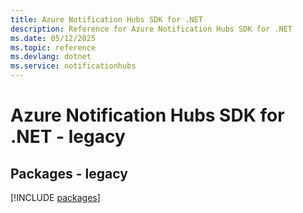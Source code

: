 ```yaml
---
title: Azure Notification Hubs SDK for .NET
description: Reference for Azure Notification Hubs SDK for .NET
ms.date: 05/12/2025
ms.topic: reference
ms.devlang: dotnet
ms.service: notificationhubs
---
```

# Azure Notification Hubs SDK for .NET - legacy
## Packages - legacy
[!INCLUDE [packages](notification-hubs-index.md)]